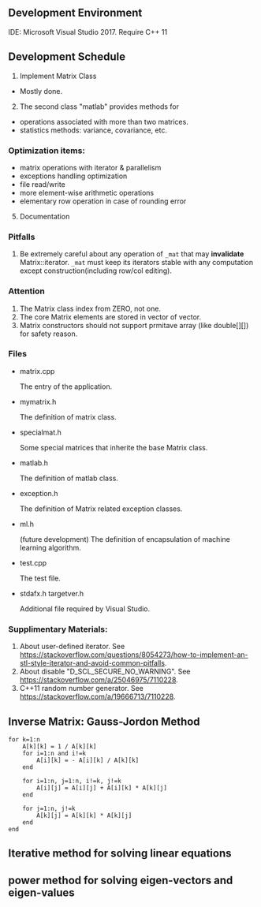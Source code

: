 
## Development Environment
 IDE: Microsoft Visual Studio 2017.
 Require C++ 11

## Development Schedule
1. Implement Matrix Class
  - Mostly done.

2. The second class "matlab" provides methods for 
  - operations associated with more than two matrices.
  - statistics methods: variance, covariance, etc. 


### Optimization items:
- matrix operations with iterator & parallelism
- exceptions handling optimization
- file read/write
- more element-wise arithmetic operations
- elementary row operation in case of rounding error

5. Documentation 

### Pitfalls
1. Be extremely careful about any operation of `_mat` that may **invalidate** Matrix::iterator.
`_mat` must keep its iterators stable with any computation except construction(including row/col editing).

### Attention
1. The Matrix class index from ZERO, not one.
2. The core Matrix elements are stored in vector of vector.
3. Matrix constructors should not support prmitave array (like double[][]) for safety reason.


### Files
- matrix.cpp
  
  The entry of the application.

- mymatrix.h
  
  The definition of matrix class.

- specialmat.h
	
	Some special matrices that inherite the base Matrix class.

- matlab.h
  
  The definition of matlab class.

- exception.h 
  
  The definition of Matrix related exception classes.

- ml.h

	(future development) The definition of encapsulation of machine learning algorithm. 

- test.cpp

	The test file.

- stdafx.h targetver.h
	
	Additional file required by Visual Studio.



### Supplimentary Materials:
1. About user-defined iterator. See https://stackoverflow.com/questions/8054273/how-to-implement-an-stl-style-iterator-and-avoid-common-pitfalls.
2. About disable "D_SCL_SECURE_NO_WARNING". See https://stackoverflow.com/a/25046975/7110228.
3. C++11 random number generator. See https://stackoverflow.com/a/19666713/7110228.


## Inverse Matrix: Gauss-Jordon Method

```
for k=1:n
	A[k][k] = 1 / A[k][k]
	for i=1:n and i!=k
		A[i][k] = - A[i][k] / A[k][k]
	end

	for i=1:n, j=1:n, i!=k, j!=k
		A[i][j] = A[i][j] + A[i][k] * A[k][j]
	end

	for j=1:n, j!=k
		A[k][j] = A[k][k] * A[k][j]
	end
end
```


## Iterative method for solving linear equations

## power method for solving eigen-vectors and eigen-values


